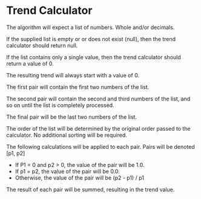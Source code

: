 # Trend Calculator

The algorithm will expect a list of numbers.  Whole and/or decimals.

If the supplied list is empty or or does not exist (null), then the trend calculator should return null.

If the list contains only a single value, then the trend calculator should return a value of 0.

The resulting trend will always start with a value of 0.

The first pair will contain the first two numbers of the list.

The second pair will contain the second and third numbers of the list, and so on until the list is completely processed.

The final pair will be the last two numbers of the list.

The order of the list will be determined by the original order passed to the calculator.  No additional sorting will be required.

The following calculations will be applied to each pair.  Pairs will be denoted [p1, p2]

- If P1 = 0 and p2 > 0, the value of the pair will be 1.0.
- If p1 = p2, the value of the pair will be 0.0.
- Otherwise, the value of the pair will be (p2 - p1) / p1

The result of each pair will be summed, resulting in the trend value.